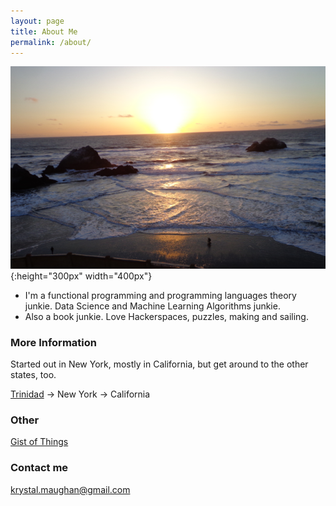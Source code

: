 ```yaml
---
layout: page
title: About Me
permalink: /about/
---
```

![beach](/images/beach.png){:height="300px" width="400px"}






- I'm a functional programming and programming languages theory junkie. Data Science and Machine Learning Algorithms junkie.
- Also a book junkie. Love Hackerspaces, puzzles, making and sailing. 





### More Information

Started out in New York, mostly in California, but get around to the other states, too.


[Trinidad](https://en.wikipedia.org/wiki/Trinidad_and_Tobago) -> New York -> California

### Other 

[Gist of Things](https://github.com/kammitama5/kammitama5.github.io/blob/master/images/KM_Resume.pdf)

### Contact me

[krystal.maughan@gmail.com](mailto:email@domain.com)

